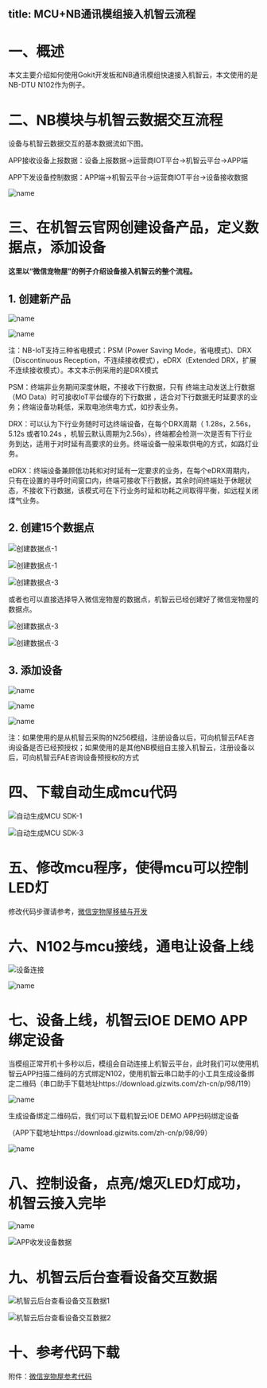 title: MCU+NB通讯模组接入机智云流程
---

# 一、概述

本文主要介绍如何使用Gokit开发板和NB通讯模组快速接入机智云，本文使用的是NB-DTU N102作为例子。

# 二、NB模块与机智云数据交互流程

设备与机智云数据交互的基本数据流如下图。

APP接收设备上报数据：设备上报数据→运营商IOT平台→机智云平台→APP端

APP下发设备控制数据：APP端→机智云平台→运营商IOT平台→设备接收数据

![name](/assets/zh-cn/deviceDev/debug/NB_project/NBproject_1.png)

# 三、在机智云官网创建设备产品，定义数据点，添加设备

**这里以“微信宠物屋”的例子介绍设备接入机智云的整个流程。**

## 1. 创建新产品

![name](/assets/zh-cn/deviceDev/debug/NB_project/NBproject_2.png)

![name](/assets/zh-cn/deviceDev/debug/NB_project/NBproject_3_3.png)

注：NB-IoT支持三种省电模式：PSM (Power Saving Mode，省电模式)、DRX（Discontinuous Reception，不连续接收模式），eDRX（Extended DRX，扩展不连续接收模式）。本文本示例采用的是DRX模式

PSM：终端非业务期间深度休眠，不接收下行数据，只有 终端主动发送上行数据（MO Data）时可接收IoT平台缓存的下行数据 ，适合对下行数据无时延要求的业务；终端设备功耗低，采取电池供电方式，如抄表业务。

DRX：可以认为下行业务随时可达终端设备，在每个DRX周期（ 1.28s，2.56s，5.12s 或者10.24s ，机智云默认周期为2.56s），终端都会检测一次是否有下行业务到达，适用于对时延有高要求的业务。终端设备一般采取供电的方式，如路灯业务。

eDRX：终端设备兼顾低功耗和对时延有一定要求的业务，在每个eDRX周期内，只有在设置的寻呼时间窗口内，终端可接收下行数据，其余时间终端处于休眠状态，不接收下行数据，该模式可在下行业务时延和功耗之间取得平衡，如远程关闭煤气业务。

## 2. 创建15个数据点

![创建数据点-1](/assets/zh-cn/quickstart/dev/new7_7.png)

![创建数据点-1](/assets/zh-cn/quickstart/dev/new8_8.png)

![创建数据点-3](/assets/zh-cn/quickstart/dev/new9_9.png)

或者也可以直接选择导入微信宠物屋的数据点，机智云已经创建好了微信宠物屋的数据点。

![创建数据点-3](/assets/zh-cn/quickstart/dev/new10_10.png)

![创建数据点-3](/assets/zh-cn/quickstart/dev/new11_11.png)

## 3. 添加设备

![name](/assets/zh-cn/deviceDev/debug/NB_project/NBproject_7.png)

![name](/assets/zh-cn/deviceDev/debug/NB_project/NBproject_8.png)

![name](/assets/zh-cn/deviceDev/debug/NB_project/NBproject_9.png)

注：如果使用的是从机智云采购的N256模组，注册设备以后，可向机智云FAE咨询设备是否已经预授权；如果使用的是其他NB模组自主接入机智云，注册设备以后，可向机智云FAE咨询设备预授权的方式

# 四、下载自动生成mcu代码

![自动生成MCU SDK-1](/assets/zh-cn/quickstart/dev/new12_12.png)

![自动生成MCU SDK-3](/assets/zh-cn/quickstart/dev/new14.png)

# 五、修改mcu程序，使得mcu可以控制LED灯

修改代码步骤请参考，[微信宠物屋移植与开发](http://docs.gizwits.com/zh-cn/quickstart/UseMCU_BK.html#3-2-%E4%B8%8B%E8%BD%BD%E5%BE%AE%E4%BF%A1%E5%AE%A0%E7%89%A9%E5%B1%8BSTM32CubeMX%E7%89%88%E7%9A%84%E9%A9%B1%E5%8A%A8%E5%BA%93%E6%96%87%E4%BB%B6)

# 六、N102与mcu接线，通电让设备上线

![设备连接](/assets/zh-cn/deviceDev/debug/N102_DTU/N102programming_3.png)

![name](/assets/zh-cn/deviceDev/debug/NB_project/NBproject_11.png)

# 七、设备上线，机智云IOE DEMO APP绑定设备

当模组正常开机十多秒以后，模组会自动连接上机智云平台，此时我们可以使用机智云APP扫描二维码的方式绑定N102，使用机智云串口助手的小工具生成设备绑定二维码（串口助手下载地址https://download.gizwits.com/zh-cn/p/98/119）

![name](/assets/zh-cn/deviceDev/debug/G510/G510project_12.png)

生成设备绑定二维码后，我们可以下载机智云IOE DEMO APP扫码绑定设备

（APP下载地址https://download.gizwits.com/zh-cn/p/98/99）

![name](/assets/zh-cn/deviceDev/debug/NB_project/NBproject_13.png)

# 八、控制设备，点亮/熄灭LED灯成功，机智云接入完毕

![name](/assets/zh-cn/deviceDev/debug/NB_project/NBproject_14.png)

![APP收发设备数据](/assets/zh-cn/quickstart/dev/new39_39.png)

# 九、机智云后台查看设备交互数据

![机智云后台查看设备交互数据1](/assets/zh-cn/quickstart/dev/new40_40.png)

![机智云后台查看设备交互数据2](/assets/zh-cn/quickstart/dev/new41_41.png)

# 十、参考代码下载

附件：[微信宠物屋参考代码](http://docs.gizwits.com/assets/pdf/gokit_code.zip)
